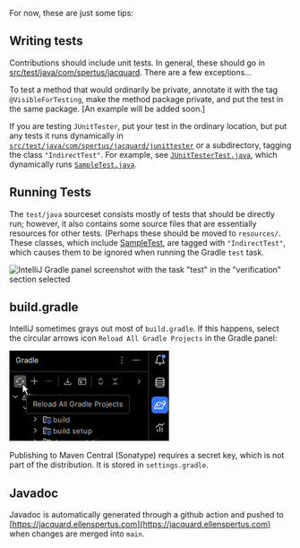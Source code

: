 For now, these are just some tips:

## Writing tests

Contributions should include unit tests. In general, these should go in [src/test/java/com/spertus/jacquard](https://github.com/jacquard-autograder/jacquard/tree/main/src/test/java/com/spertus/jacquard). There are a few exceptions...

To test a method that would ordinarily be private, annotate it with the tag `@VisibleForTesting`, make the method package private, and put the test in the same package. [An example will be added soon.]

If you are testing `JUnitTester`, put your test in the ordinary location, but put any tests it runs dynamically in [`src/test/java/com/spertus/jacquard/junittester`](https://github.com/jacquard-autograder/jacquard/tree/main/src/test/java/com/spertus/jacquard/junittester) or a subdirectory,
tagging the class `"IndirectTest"`. For example, see [`JUnitTesterTest.java`](https://github.com/jacquard-autograder/jacquard/blob/main/src/test/java/com/spertus/jacquard/JUnitTesterTest.java), which dynamically runs [`SampleTest.java`](https://github.com/jacquard-autograder/jacquard/tree/main/src/test/java/com/spertus/jacquard/junittester/SampleTest.java).

## Running Tests

The `test/java` sourceset consists mostly of tests that should be directly run; however, 
it also contains some source files that are essentially resources for other tests. (Perhaps
these should be moved to `resources/`. These classes, which include [SampleTest](src/test/java/com/spertus/jacquard/junittester/SampleTest.java),
are tagged with `"IndirectTest"`, which causes them to be ignored when running the Gradle `test` task.

![IntelliJ Gradle panel screenshot with the task "test" in the "verification" section 
selected](images/run-tests.png)


## build.gradle
IntelliJ sometimes grays out most of `build.gradle`. If this happens, select the circular arrows icon
`Reload All Gradle Projects` in the Gradle panel:


![IntelliJ Gradle panel screenshot showing circular arrows icon with hover text "Reload All Gradle Projects"](images/reload-all-gradle-projects.png)

Publishing to Maven Central (Sonatype) requires a secret key, which is not part
of the distribution. It is stored in `settings.gradle`.

## Javadoc
Javadoc is automatically generated through a github action and pushed to [https://jacquard.ellenspertus.com](https://jacquard.ellenspertus.com)
when changes are merged into `main`.
